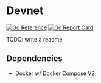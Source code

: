 # Devnet

[![Go Reference](https://pkg.go.dev/badge/github.com/synapsecns/sanguine/contrib/devnet.svg)](https://pkg.go.dev/github.com/synapsecns/sanguine/contrib/devnet)
[![Go Report Card](https://goreportcard.com/badge/github.com/synapsecns/sanguine/contrib/devnet)](https://goreportcard.com/report/github.com/synapsecns/sanguine/contrib/devnet)

TODO: write a readme

## Dependencies

- [Docker w/ Docker Compose V2](https://docs.docker.com/get-docker/)
